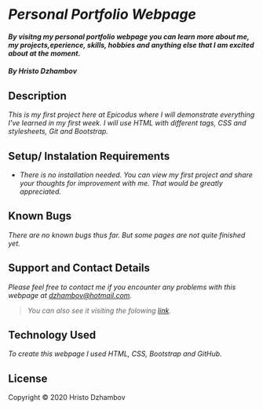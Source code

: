 # _Personal Portfolio Webpage_

#### _By visitng my personal portfolio webpage you can learn more about me, my projects,eperience, skills, hobbies and anything else that I am excited about at the moment._ 

#### *By Hristo Dzhambov*  

## Description  

*This is my first project here at Epicodus where I will demonstrate everything I've learned in my first week. I will use HTML with different tags, CSS and stylesheets, Git and Bootstrap.*

## Setup/ Instalation Requirements

* *There is no installation needed. You can view my first project and share your thoughts for improvement with me. That would be greatly appreciated.*

## Known Bugs

*There are no known bugs thus far. But some pages are not quite finished yet.*

## Support and Contact Details

*Please feel free to contact me if you encounter any problems with this webpage at dzhambov@hotmail.com.*
> *You can also see it visiting the folowing [link](https://dzhambov.github.io/new-portfolio).*

## Technology Used

*To create this webpage I used HTML, CSS, Bootstrap and GitHub.*

## License

Copyright &copy; 2020 Hristo Dzhambov
